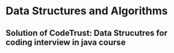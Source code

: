 # Data Structures and Algorithms 
## Solution of CodeTrust: Data Strucutres for coding interview in java course
